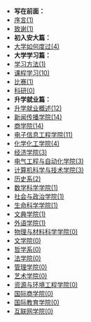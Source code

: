 - **写在前面：**
- [序言(1)](Preface/xu.md)
- [致谢(1)](Preface/zhixie.md)
- **初入安大篇：**
- [大学如何度过(4)](Golden-years/README.md)
- **大学学习篇：**
- [学习方法(1)](大学学习/学习方法/README.md)
- [课程学习(10)](大学学习/课程学习/README.md)
- [比赛(1)](大学学习/比赛/README.md)
- [科研(0)](大学学习/科研/README.md)
- **升学就业篇：**
- [升学就业概述(12)](升学就业/升学就业概述/README.md)
- [新闻传播学院(14)](升学就业/新闻传播学院/README.md)
- [商学院(14)](升学就业/商学院/README.md)
- [电子信息工程学院(11)](升学就业/电子信息工程学院/README.md)
- [化学化工学院(4)](升学就业/化学化工学院/README.md)
- [经济学院(3)](升学就业/经济学院/README.md)
- [电气工程与自动化学院(3)](升学就业/电气工程与自动化学院/README.md)
- [计算机科学与技术学院(3)](升学就业/计算机科学与技术学院/README.md)
- [历史系(2)](升学就业/历史系/README.md)
- [数学科学学院(1)](升学就业/数学科学学院/README.md)
- [社会与政治学院(1)](升学就业/社会与政治学院/README.md)
- [生命科学学院(1)](升学就业/生命科学学院/README.md)
- [文典学院(1)](升学就业/文典学院/README.md)
- [外语学院(1)](升学就业/外语学院/README.md)
- [物理与材料科学学院(0)](升学就业/物理与材料科学学院/README.md)
- [文学院(0)](升学就业/文学院/README.md)
- [哲学系(0)](升学就业/哲学系/README.md)
- [法学院(0)](升学就业/法学院/README.md)
- [管理学院(0)](升学就业/管理学院/README.md)
- [艺术学院(0)](升学就业/艺术学院/README.md)
- [资源与环境工程学院(0)](升学就业/资源与环境工程学院/README.md)
- [国际商学院(0)](升学就业/国际商学院/README.md)
- [国际教育学院(0)](升学就业/国际教育学院/README.md)
- [互联网学院(0)](升学就业/互联网学院/README.md)
